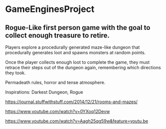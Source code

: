 # GameEnginesProject
 
## Rogue-Like first person game with the goal to collect enough treasure to retire.

Players explore a procedurally generated maze-like dungeon that procedurally generates loot and spawns monsters at random points.

Once the player collects enough loot to complete the game, they must retrace their steps out of the dungeon again, remembering which directions they took.

Permadeath rules, horror and tense atmosphere.

Inspirations: Darkest Dungeon, Rogue

https://journal.stuffwithstuff.com/2014/12/21/rooms-and-mazes/

https://www.youtube.com/watch?v=0YXoq12Devw

https://www.youtube.com/watch?v=Aagh25qg59w&feature=youtu.be
